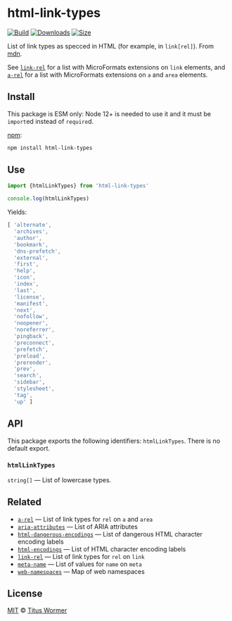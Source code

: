 # html-link-types

[![Build][build-badge]][build]
[![Downloads][downloads-badge]][downloads]
[![Size][size-badge]][size]

List of link types as specced in HTML (for example, in `link[rel]`).
From [mdn][].

See [`link-rel`][link-rel] for a list with MicroFormats extensions on `link`
elements, and [`a-rel`][a-rel] for a list with MicroFormats extensions on `a`
and `area` elements.

## Install

This package is ESM only: Node 12+ is needed to use it and it must be `import`ed
instead of `require`d.

[npm][]:

```sh
npm install html-link-types
```

## Use

```js
import {htmlLinkTypes} from 'html-link-types'

console.log(htmlLinkTypes)
```

Yields:

```js
[ 'alternate',
  'archives',
  'author',
  'bookmark',
  'dns-prefetch',
  'external',
  'first',
  'help',
  'icon',
  'index',
  'last',
  'license',
  'manifest',
  'next',
  'nofollow',
  'noopener',
  'noreferrer',
  'pingback',
  'preconnect',
  'prefetch',
  'preload',
  'prerender',
  'prev',
  'search',
  'sidebar',
  'stylesheet',
  'tag',
  'up' ]
```

## API

This package exports the following identifiers: `htmlLinkTypes`.
There is no default export.

### `htmlLinkTypes`

`string[]` — List of lowercase types.

## Related

*   [`a-rel`][a-rel]
    — List of link types for `rel` on `a` and `area`
*   [`aria-attributes`](https://github.com/wooorm/aria-attributes)
    — List of ARIA attributes
*   [`html-dangerous-encodings`](https://github.com/wooorm/html-dangerous-encodings)
    — List of dangerous HTML character encoding labels
*   [`html-encodings`](https://github.com/wooorm/html-encodings)
    — List of HTML character encoding labels
*   [`link-rel`][link-rel]
    — List of link types for `rel` on `link`
*   [`meta-name`](https://github.com/wooorm/meta-name)
    — List of values for `name` on `meta`
*   [`web-namespaces`](https://github.com/wooorm/web-namespaces)
    — Map of web namespaces

## License

[MIT][license] © [Titus Wormer][author]

<!-- Definition -->

[build-badge]: https://github.com/wooorm/html-link-types/workflows/main/badge.svg

[build]: https://github.com/wooorm/html-link-types/actions

[downloads-badge]: https://img.shields.io/npm/dm/html-link-types.svg

[downloads]: https://www.npmjs.com/package/html-link-types

[size-badge]: https://img.shields.io/bundlephobia/minzip/html-link-types.svg

[size]: https://bundlephobia.com/result?p=html-link-types

[npm]: https://docs.npmjs.com/cli/install

[license]: license

[author]: https://wooorm.com

[mdn]: https://developer.mozilla.org/en-US/docs/Web/HTML/Link_types

[link-rel]: https://github.com/wooorm/link-rel

[a-rel]: https://github.com/wooorm/a-rel
